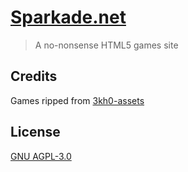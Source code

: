 # [Sparkade.net](https://sparkade.net)

> A no-nonsense HTML5 games site


## Credits

Games ripped from [3kh0-assets](https://gitlab.com/3kh0/3kh0-assets)


## License

[GNU AGPL-3.0](https://choosealicense.com/licenses/agpl-3.0/)


